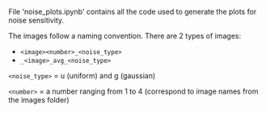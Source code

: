 File 'noise_plots.ipynb' contains all the code used to generate the plots for noise sensitivity.

The images follow a naming convention. There are 2 types of images:
- `<image><number>_<noise_type>`
- `_<image>_avg_<noise_type>`

`<noise_type>` = u (uniform) and g (gaussian)

`<number>` = a number ranging from 1 to 4 (correspond to image names from the images folder)
